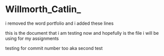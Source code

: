 # Willmorth_Catlin_
i removed the word portfolio
and i added these lines


this is the document that i am testing now and hopefully is the file i will be using for 
my assignments

testing for commit number too aka second test
